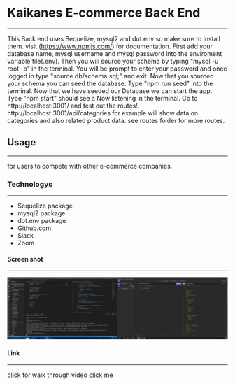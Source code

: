 # Kaikanes E-commerce Back End
***
This Back end uses Sequelize, mysql2 and dot.env so make sure to install them. visit (https://www.npmjs.com/) for documentation. First add your database name, mysql username and mysql password into the enviroment variable file(.env). Then you will source your schema by typing "mysql -u root -p" in the terminal. You will be prompt to enter your password and once logged in type "source db/schema.sql;" and exit. Now that you sourced your schema you can seed the database. Type "npm run seed" into the terminal. Now that we have seeded our Database we can start the app. Type "npm start" should see a Now listening in the terminal. Go to http://localhost:3001/ and test out the routes!. http://localhost:3001/api/categories for example will show data on categories and also related product data. see routes folder for more routes.
## Usage
***
for users to compete with other e-commerce companies.
### Technologys
***
* Sequelize package
* mysql2 package
* dot.env package
* Github.com
* Slack
* Zoom
#### Screen shot
***
![image](./assets/images/Screenshot%20(100).png)
#### Link
***
click for walk through video
[click me](https://drive.google.com/file/d/11KdNmoPz70CC7i6vVy22f-BhOTF97dDU/view)